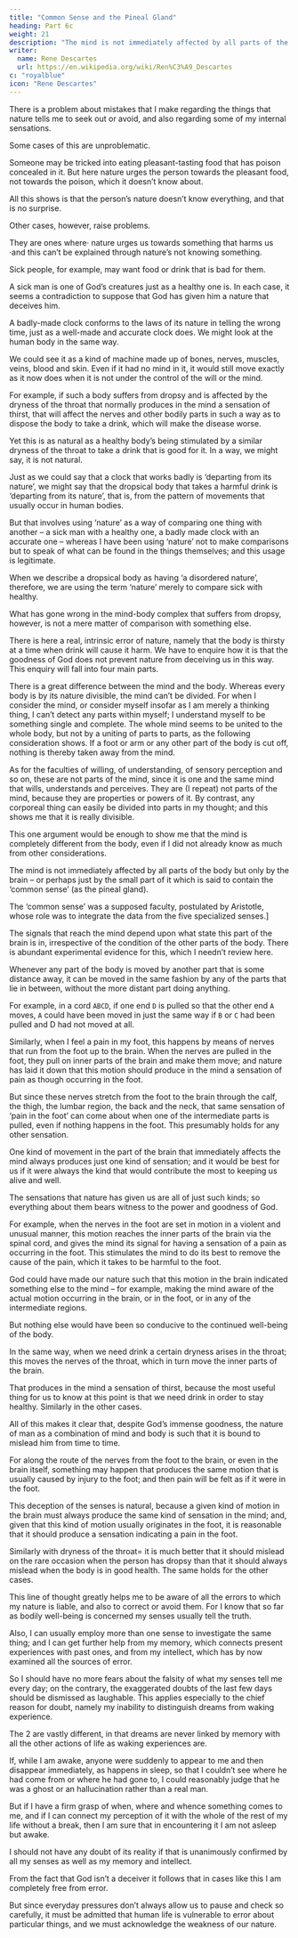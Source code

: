 ```yaml
---
title: "Common Sense and the Pineal Gland"
heading: Part 6c
weight: 21
description: "The mind is not immediately affected by all parts of the body but only by the brain – or perhaps just by the small part of it which is said to contain the ‘common sense’ (as the pineal gland)"
writer:
  name: Rene Descartes
  url: https://en.wikipedia.org/wiki/Ren%C3%A9_Descartes
c: "royalblue"
icon: "Rene Descartes"
---
```



<!-- I have already looked closely enough at how I may come to make false judgments, even though God is good. Now it occurs to me that  -->

There is a problem about mistakes that I make regarding the things that nature tells me to seek out or avoid, and also regarding some of my internal sensations. 

Some cases of this are unproblematic. 

Someone may be tricked into eating pleasant-tasting food that has poison concealed in it. But here nature urges the person towards the pleasant food, not towards the poison, which it doesn’t know about. 

All this shows is that the person’s nature doesn’t know everything, and that is no surprise.

Other cases, however, raise problems. 

They are ones where· nature urges us towards something that harms us ·and this can’t be explained through nature’s not knowing something.

Sick people, for example, may want food or drink that is bad for them.<!--  ‘They go wrong because they are ill’ – true, but the difficulty remains. --> 

A sick man is one of God’s creatures just as a healthy one is. In each case, it seems a contradiction to suppose that God has given him a nature that deceives him.

A badly-made clock conforms to the laws of its nature in telling the wrong time, just as a well-made and accurate clock does. We might look at the human body in the same way. 

We could see it as a kind of machine made up of bones, nerves, muscles, veins, blood and skin. Even if it had no mind in it, it would still move exactly as it now does when it is not under the control of the will or the mind. 

 <!-- in all the cases where movement isn’t under the control of the will or, therefore, of the mind.  -->

For example, if such a body suffers from dropsy and is affected by the dryness of the throat that normally produces in the mind a sensation of thirst, that will affect the nerves and other bodily parts in such a way as to dispose the body to take a drink, which will make the disease worse.

Yet this is as natural as a healthy body’s being stimulated by a similar dryness of the throat to take a drink that is good for it. In a way, we might say, it is not natural. 

Just as we could say that a clock that works badly is ‘departing from its nature’, we might say that the dropsical body that takes a harmful drink is ‘departing from its nature’, that is, from the pattern of movements that usually occur in human bodies.

But that involves using ‘nature’ as a way of comparing one thing with another – a sick man with a healthy one, a badly made clock with an accurate one – whereas I have been using ‘nature’ not to make comparisons but to speak of what can be found in the things themselves; and this usage is legitimate.

When we describe a dropsical body as having ‘a disordered nature’, therefore, we are using the term ‘nature’ merely to compare sick with healthy. 

What has gone wrong in the mind-body complex that suffers from dropsy, however, is not a mere matter of comparison with something else. 

There is here a real, intrinsic error of nature, namely that the body is thirsty at a time when drink will cause it harm. We have to enquire how it is that the goodness of God does not prevent nature from deceiving us in this way. This enquiry will fall into four main parts.

There is a great difference between the mind and the body. Whereas every body is by its nature divisible, the mind can’t be divided. For when I consider the mind, or consider myself insofar as I am merely a thinking thing, I can’t detect any parts within myself; I understand myself to be something single and complete. The whole mind seems to be united to the whole body, but not by a uniting of parts to parts, as the following consideration shows. If a foot or arm or any other part of the body is cut off, nothing is thereby taken away from the mind.

As for the faculties of willing, of understanding, of sensory perception and so on, these are not parts of the mind, since it is one and the same mind that wills, understands and perceives. They are (I repeat) not parts of the mind, because they are properties or powers of it. By contrast, any corporeal thing can easily be divided into parts in my thought; and this shows me that it is really divisible.

This one argument would be enough to show me that the mind is completely different from the body, even if I did not already know as much from other considerations. 

The mind is not immediately affected by all parts of the body but only by the brain – or perhaps just by the small part of it which is said to contain the ‘common sense’ (as the pineal gland).

The ‘common sense’ was a supposed faculty, postulated by Aristotle, whose role was to integrate the data from the five specialized senses.]

The signals that reach the mind depend upon what state this part of the brain is in, irrespective of the condition of the other parts of the body. There is abundant experimental evidence for this, which I needn’t review here.

Whenever any part of the body is moved by another part that is some distance away, it can be moved in the same fashion by any of the parts that lie in between, without the more distant part doing anything. 

For example, in a cord `ABCD`, if one end `D` is pulled so that the other end `A` moves, `A` could have been moved in just the same way if `B` or `C` had been pulled and D had not moved at all. 

Similarly, when I feel a pain in my foot, this happens by means of nerves that run from the foot up to the brain. When the nerves are pulled in the foot, they pull on inner parts of the brain and make them move; and nature has laid it down that this motion should produce in the mind a sensation of pain as though occurring in the foot. 

But since these nerves stretch from the foot to the brain through the calf, the thigh, the lumbar region, the back and the neck, that same sensation of ‘pain in the foot’ can come about when one of the intermediate parts is pulled, even if nothing happens in the foot. This presumably holds for any other sensation.

One kind of movement in the part of the brain that immediately affects the mind always produces just one kind of sensation; and it would be best for us if it were always the kind that would contribute the most to keeping us alive and well.

The sensations that nature has given us are all of just such kinds; so everything about them bears witness to the power and goodness of God. 

For example, when the nerves in the foot are set in motion in a violent and unusual manner, this motion reaches the inner parts of the brain via the spinal cord, and gives the mind its signal for having a sensation of a pain as occurring in the foot. This stimulates the mind to do its best to remove the cause of the pain, which it takes to be harmful to the foot. 

God could have made our nature such that this motion in the brain indicated something else to the mind – for example, making the mind aware of the actual motion occurring in the brain, or in the foot, or in any of the intermediate regions. 

But nothing else would have been so conducive to the continued well-being of the body. 

In the same way, when we need drink a certain dryness arises in the throat; this moves the nerves of the throat, which in turn move the inner parts of the brain. 

That produces in the mind a sensation of thirst, because the most useful thing for us to know at this point is that we need drink in order to stay healthy. Similarly in the other cases.

All of this makes it clear that, despite God’s immense goodness, the nature of man as a combination of mind and body is such that it is bound to mislead him from time to time. 

For along the route of the nerves from the foot to the brain, or even in the brain itself, something may happen that produces the same motion that is usually caused by injury to the foot; and then pain will be felt as if it were in the foot. 

This deception of the senses is natural, because a given kind of motion in the brain must always produce the same kind of sensation in the mind; and, given that this kind of motion usually originates in the foot, it is reasonable that it should produce a sensation indicating a pain in the foot.

Similarly with dryness of the throat= it is much better that it should mislead on the rare occasion when the person has dropsy than that it should always mislead when the body is in good health. The same holds for the other cases.

This line of thought greatly helps me to be aware of all the errors to which my nature is liable, and also to correct or avoid them. For I know that so far as bodily well-being is concerned my senses usually tell the truth.

Also, I can usually employ more than one sense to investigate the same thing; and I can get further help from my memory, which connects present experiences with past ones, and from my intellect, which has by now examined all the sources of error. 

So I should have no more fears about the falsity of what my senses tell me every day; on the contrary, the exaggerated doubts of the last few days should be dismissed as laughable. This applies especially to the chief reason for doubt, namely my inability to distinguish dreams from waking experience.

The 2 are vastly different, in that dreams are never linked by memory with all the other actions of life as waking experiences are.

If, while I am awake, anyone were suddenly to appear to me and then disappear immediately, as happens in sleep, so that I couldn’t see where he had come from or where he had gone to, I could reasonably judge that he was a ghost or an hallucination rather than a real man. 

But if I have a firm grasp of when, where and whence something comes to me, and if I can connect my perception of it with the whole of the rest of my life without a break, then I am sure that in encountering it I am not asleep but awake.

I should not have any doubt of its reality if that is unanimously confirmed by all my senses as well as my memory and intellect. 

From the fact that God isn’t a deceiver it follows that in cases like this I am completely free from error. 

But since everyday pressures don’t always allow us to pause and check so carefully, it must be admitted that human life is vulnerable to error about particular things, and we must acknowledge the weakness of our nature.
